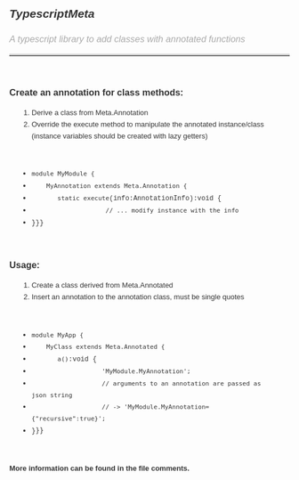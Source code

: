 <h2 style="font-weight: normal; line-height: 1.2; color: rgb(51, 51, 51); font-family: sans-serif, Arial, Verdana, 'Trebuchet MS'; font-style: italic;">
	<strong>TypescriptMeta</strong></h2>
<h3 style="font-weight: normal; line-height: 1.2; font-family: sans-serif, Arial, Verdana, 'Trebuchet MS'; color: rgb(170, 170, 170); font-style: italic;">
	A typescript library to add classes with annotated functions</h3>
<hr style="border-right-width: 0px; border-bottom-width: 0px; border-left-width: 0px; border-top-style: solid; border-top-color: rgb(204, 204, 204); color: rgb(51, 51, 51); font-family: sans-serif, Arial, Verdana, 'Trebuchet MS'; font-size: 13px; line-height: 20.7999992370605px;" />
<p style="color: rgb(51, 51, 51); font-family: sans-serif, Arial, Verdana, 'Trebuchet MS'; font-size: 13px; line-height: 20.7999992370605px;">&nbsp;</p>
<h3 style="font-weight: normal; line-height: 1.2; color: rgb(51, 51, 51); font-family: sans-serif, Arial, Verdana, 'Trebuchet MS';">
	<strong>Create an annotation for class methods:</strong></h3>
<ol style="padding: 0px 40px; color: rgb(51, 51, 51); font-family: sans-serif, Arial, Verdana, 'Trebuchet MS'; font-size: 13px; line-height: 20.7999992370605px;">
<li>Derive a class from Meta.Annotation</li>
<li>Override the execute method to manipulate the annotated instance/class (instance variables should be created with lazy getters)</li>
</ol>
<p style="color: rgb(51, 51, 51); font-family: sans-serif, Arial, Verdana, 'Trebuchet MS'; font-size: 13px; line-height: 20.7999992370605px;">&nbsp;</p>
<ul style="padding: 0px 40px; color: rgb(51, 51, 51); font-family: sans-serif, Arial, Verdana, 'Trebuchet MS'; font-size: 13px; line-height: 20.7999992370605px;">
<li><code>module MyModule {</code></li>
<li><code>&nbsp; &nbsp; MyAnnotation extends Meta.Annotation {</code></li>
<li><code>&nbsp; &nbsp; &nbsp; &nbsp;static execute<span style="font-family: Consolas, 'Liberation Mono', Menlo, Courier, monospace; font-size: 12px; line-height: 16.7999992370605px; white-space: pre;">(</span><span class="pl-vpf" style="box-sizing: border-box; font-family: Consolas, 'Liberation Mono', Menlo, Courier, monospace; font-size: 12px; line-height: 16.7999992370605px; white-space: pre;">info</span><span style="font-family: Consolas, 'Liberation Mono', Menlo, Courier, monospace; font-size: 12px; line-height: 16.7999992370605px; white-space: pre;">:AnnotationInfo):void {</span></code></li>
<li><code>&nbsp; &nbsp; &nbsp; &nbsp; &nbsp; &nbsp; &nbsp; &nbsp; &nbsp; &nbsp; // ... modify instance with the info</code></li>
<li><code><span style="font-family: Consolas, 'Liberation Mono', Menlo, Courier, monospace; font-size: 12px; line-height: 16.7999992370605px; white-space: pre;">}}}</span></code></li>
</ul>
<p style="color: rgb(51, 51, 51); font-family: sans-serif, Arial, Verdana, 'Trebuchet MS'; font-size: 13px; line-height: 20.7999992370605px;">&nbsp;</p>
<h3 style="font-weight: normal; line-height: 1.2; color: rgb(51, 51, 51); font-family: sans-serif, Arial, Verdana, 'Trebuchet MS';">
	<strong>Usage:</strong></h3>
<ol style="padding: 0px 40px; color: rgb(51, 51, 51); font-family: sans-serif, Arial, Verdana, 'Trebuchet MS'; font-size: 13px; line-height: 20.7999992370605px;">
<li>Create a class derived from Meta.Annotated</li>
<li>Insert an annotation to the annotation class, must be single quotes</li>
</ol>
<p style="color: rgb(51, 51, 51); font-family: sans-serif, Arial, Verdana, 'Trebuchet MS'; font-size: 13px; line-height: 20.7999992370605px;">&nbsp;</p>
<ul style="padding: 0px 40px; color: rgb(51, 51, 51); font-family: sans-serif, Arial, Verdana, 'Trebuchet MS'; font-size: 13px; line-height: 20.7999992370605px;">
<li style="line-height: 20.7999992370605px;"><code>module MyApp {</code></li>
<li style="line-height: 20.7999992370605px;"><code>&nbsp; &nbsp; MyClass&nbsp;extends Meta.Annotated {</code></li>
<li style="line-height: 20.7999992370605px;"><code>&nbsp; &nbsp; &nbsp; &nbsp;a()<span style="font-family: Consolas, 'Liberation Mono', Menlo, Courier, monospace; font-size: 12px; line-height: 16.7999992370605px; white-space: pre;">:void {</span></code></li>
<li style="line-height: 20.7999992370605px;"><code>&nbsp; &nbsp; &nbsp; &nbsp; &nbsp; &nbsp; &nbsp; &nbsp; &nbsp; &nbsp;&#39;MyModule.MyAnnotation&#39;;</code></li>
<li style="line-height: 20.7999992370605px;"><code>&nbsp; &nbsp; &nbsp; &nbsp; &nbsp; &nbsp; &nbsp; &nbsp; &nbsp; &nbsp;// arguments to an annotation are passed as json string</code></li>
<li style="line-height: 20.7999992370605px;"><code>&nbsp; &nbsp; &nbsp; &nbsp; &nbsp; &nbsp; &nbsp; &nbsp; &nbsp; &nbsp;// -&gt;&nbsp;<span style="line-height: 20.7999992370605px;">&#39;MyModule.MyAnnotation={&quot;recursive&quot;:true}&#39;;</span></code></li>
<li style="line-height: 20.7999992370605px;"><code><span style="font-family: Consolas, 'Liberation Mono', Menlo, Courier, monospace; font-size: 12px; line-height: 16.7999992370605px; white-space: pre;">}</span><span style="font-size:12px;"><span style="line-height: 20.7999992370605px;">}}</span></span></code></li>
</ul>
<p style="color: rgb(51, 51, 51); font-family: sans-serif, Arial, Verdana, 'Trebuchet MS'; font-size: 13px; line-height: 20.7999992370605px;">&nbsp;</p>
<p style="color: rgb(51, 51, 51); font-family: sans-serif, Arial, Verdana, 'Trebuchet MS'; font-size: 13px; line-height: 20.7999992370605px;"><strong>More information can be found in the file comments.</strong></p>
